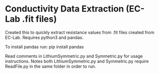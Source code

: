 Conductivity Data Extraction (EC-Lab .fit files)
================================================
Created this to quickly extract resistance values from .fit files created from EC-Lab.
Requires python3 and pandas.

To install pandas run:
pip install pandas

Read comments in LithiumSymmetric.py and Symmetric.py for usage instructions.
Notes both LithiumSymmetric.py and Symmetric.py require ReadFile.py in the same folder
in order to run.
